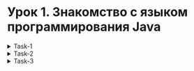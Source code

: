 # Урок 1. Знакомство с языком программирования Java
<details>
   <summary>
   Task-1
   </summary>
      Задать одномерный массив и найти в нем минимальный и максимальный элементы.
</details>


<details>
   <summary>
      Task-2
   </summary>
      Написать метод, который определяет, является ли год високосным, 
      и возвращает boolean (високосный - true, не високосный - false). 
      Каждый 4-й год является високосным, кроме каждого 100-го, 
      при этом каждый 400-й – високосный.
</details>


<details>
   <summary>
      Task-3
   </summary>
   Дан массив nums = [3,2,2,3] и число val = 3.
   Если в массиве есть числа, равные заданному, нужно перенести эти элементы в конец массива.
   Таким образом, первые несколько (или все) элементов массива должны быть отличны от заданного, а остальные - равны ему.
</details>